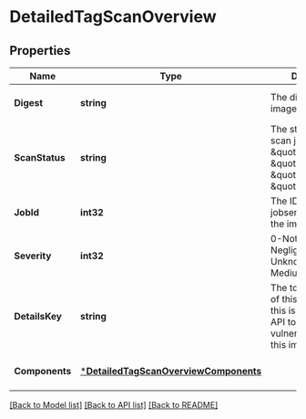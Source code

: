 # DetailedTagScanOverview

## Properties
Name | Type | Description | Notes
------------ | ------------- | ------------- | -------------
**Digest** | **string** | The digest of the image. | [optional] [default to null]
**ScanStatus** | **string** | The status of the scan job, it can be \&quot;pendnig\&quot;, \&quot;running\&quot;, \&quot;finished\&quot;, \&quot;error\&quot;. | [optional] [default to null]
**JobId** | **int32** | The ID of the job on jobservice to scan the image. | [optional] [default to null]
**Severity** | **int32** | 0-Not scanned, 1-Negligible, 2-Unknown, 3-Low, 4-Medium, 5-High | [optional] [default to null]
**DetailsKey** | **string** | The top layer name of this image in Clair, this is for calling Clair API to get the vulnerability list of this image. | [optional] [default to null]
**Components** | [***DetailedTagScanOverviewComponents**](DetailedTag_scan_overview_components.md) |  | [optional] [default to null]

[[Back to Model list]](../README.md#documentation-for-models) [[Back to API list]](../README.md#documentation-for-api-endpoints) [[Back to README]](../README.md)


